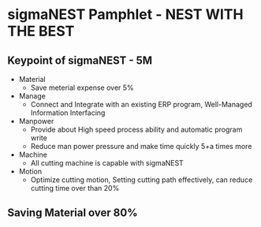 # sigmaNEST Pamphlet - NEST WITH THE BEST
## Keypoint of sigmaNEST - 5M
- Material
  + Save meterial expense over 5%
- Manage
  + Connect and Integrate with an existing ERP program, Well-Managed Information Interfacing
- Manpower
  + Provide about High speed process ability and automatic program write
  + Reduce man power pressure and make time quickly 5+a times more
- Machine
  + All cutting machine is capable with sigmaNEST
- Motion
  + Optimize cutting motion, Setting cutting path effectively, can reduce cutting time over than 20%

## Saving Material over 80%